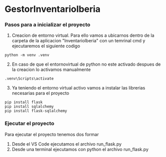 # GestorInventarioIberia
### Pasos para a inicializar el proyecto
1. Creacion de entorno virtual. Para ello vamos a ubicarnos dentro de la carpeta de la aplicacion "InventarioIberia" con un temrinal cmd y ejecutaremos el siguiente codigo
```
python -m venv .venv
```
2. En caso de que el entornovirtual de python no este activado despues de la creacion lo activamos manualmente
```
.venv\Scripts\activate
```
3. Ya teniendo el entorno virtual activo vamos a instalar las librerias necesarias para el proyecto
```
pip install flask
pip install sqlalchemy
pip install flask-sqlalchemy
```

### Ejecutar el proyecto
Para ejecutar el proyecto tenemos dos formar
1. Desde el VS Code ejecutamos el archivo run_flask.py
2. Desde una terminal ejecutamos con python el archivo run_flask.py
